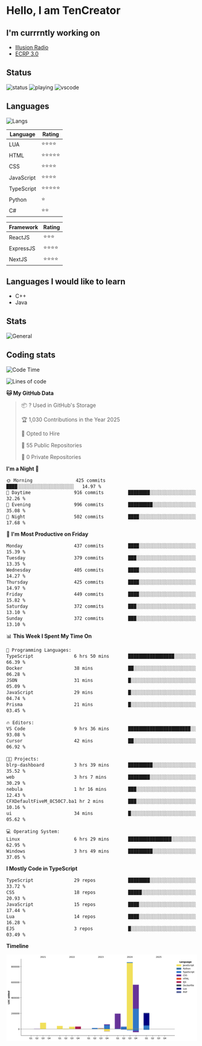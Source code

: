 # Hello, I am TenCreator

## I'm currrntly working on
- [Illusion Radio](https://illusionradio.co.uk/)
- [ECRP 3.0](http://github.com/Emerald-Coast-Roleplay/)

## Status
![status](https://api.statusbadges.me/badge/status/518334475038359555?simple=true&style=for-the-badge)
![playing](https://api.statusbadges.me/badge/playing/518334475038359555?style=for-the-badge)
![vscode](https://api.statusbadges.me/badge/vscode/518334475038359555?style=for-the-badge)

## Languages
![Langs](https://github-readme-stats.vercel.app/api/top-langs/?username=tencreator&layout=compact&theme=radical)


|Language|Rating|
|--------|------|
|LUA|⭐️⭐️⭐️⭐️|
|HTML|⭐️⭐️⭐️⭐️⭐️|
|CSS|⭐️⭐️⭐️⭐️|
|JavaScript|⭐️⭐️⭐️⭐️|
|TypeScript|⭐️⭐️⭐️⭐️⭐️|
|Python|⭐️|
|C#|⭐️⭐️ |

|Framework|Rating|
|--------|------|
|ReactJS|⭐️⭐️⭐|
|ExpressJS|⭐️⭐️⭐️⭐️|
|NextJS|⭐️⭐️⭐⭐️|

## Languages I would like to learn
- C++
- Java

## Stats
![General](https://github-readme-stats.vercel.app/api?username=tencreator&show_icons=true&theme=radical)

## Coding stats

<!--START_SECTION:waka-->
![Code Time](http://img.shields.io/badge/Code%20Time-490%20hrs%206%20mins-blue)

![Lines of code](https://img.shields.io/badge/From%20Hello%20World%20I%27ve%20Written-2.1%20million%20lines%20of%20code-blue)

**🐱 My GitHub Data** 

> 📦 ? Used in GitHub's Storage 
 > 
> 🏆 1,030 Contributions in the Year 2025
 > 
> 💼 Opted to Hire
 > 
> 📜 55 Public Repositories 
 > 
> 🔑 0 Private Repositories 
 > 
**I'm a Night 🦉** 

```text
🌞 Morning                425 commits         ████░░░░░░░░░░░░░░░░░░░░░   14.97 % 
🌆 Daytime                916 commits         ████████░░░░░░░░░░░░░░░░░   32.26 % 
🌃 Evening                996 commits         █████████░░░░░░░░░░░░░░░░   35.08 % 
🌙 Night                  502 commits         ████░░░░░░░░░░░░░░░░░░░░░   17.68 % 
```
📅 **I'm Most Productive on Friday** 

```text
Monday                   437 commits         ████░░░░░░░░░░░░░░░░░░░░░   15.39 % 
Tuesday                  379 commits         ███░░░░░░░░░░░░░░░░░░░░░░   13.35 % 
Wednesday                405 commits         ████░░░░░░░░░░░░░░░░░░░░░   14.27 % 
Thursday                 425 commits         ████░░░░░░░░░░░░░░░░░░░░░   14.97 % 
Friday                   449 commits         ████░░░░░░░░░░░░░░░░░░░░░   15.82 % 
Saturday                 372 commits         ███░░░░░░░░░░░░░░░░░░░░░░   13.10 % 
Sunday                   372 commits         ███░░░░░░░░░░░░░░░░░░░░░░   13.10 % 
```


📊 **This Week I Spent My Time On** 

```text
💬 Programming Languages: 
TypeScript               6 hrs 50 mins       █████████████████░░░░░░░░   66.39 % 
Docker                   38 mins             ██░░░░░░░░░░░░░░░░░░░░░░░   06.28 % 
JSON                     31 mins             █░░░░░░░░░░░░░░░░░░░░░░░░   05.09 % 
JavaScript               29 mins             █░░░░░░░░░░░░░░░░░░░░░░░░   04.74 % 
Prisma                   21 mins             █░░░░░░░░░░░░░░░░░░░░░░░░   03.45 % 

🔥 Editors: 
VS Code                  9 hrs 36 mins       ███████████████████████░░   93.08 % 
Cursor                   42 mins             ██░░░░░░░░░░░░░░░░░░░░░░░   06.92 % 

🐱‍💻 Projects: 
blrp-dashboard           3 hrs 39 mins       █████████░░░░░░░░░░░░░░░░   35.52 % 
web                      3 hrs 7 mins        ████████░░░░░░░░░░░░░░░░░   30.29 % 
nebula                   1 hr 16 mins        ███░░░░░░░░░░░░░░░░░░░░░░   12.43 % 
CFXDefaultFiveM_8C50C7.ba1 hr 2 mins         ███░░░░░░░░░░░░░░░░░░░░░░   10.16 % 
ui                       34 mins             █░░░░░░░░░░░░░░░░░░░░░░░░   05.62 % 

💻 Operating System: 
Linux                    6 hrs 29 mins       ████████████████░░░░░░░░░   62.95 % 
Windows                  3 hrs 49 mins       █████████░░░░░░░░░░░░░░░░   37.05 % 
```

**I Mostly Code in TypeScript** 

```text
TypeScript               29 repos            ████████░░░░░░░░░░░░░░░░░   33.72 % 
CSS                      18 repos            █████░░░░░░░░░░░░░░░░░░░░   20.93 % 
JavaScript               15 repos            ████░░░░░░░░░░░░░░░░░░░░░   17.44 % 
Lua                      14 repos            ████░░░░░░░░░░░░░░░░░░░░░   16.28 % 
EJS                      3 repos             █░░░░░░░░░░░░░░░░░░░░░░░░   03.49 % 
```



**Timeline**

![Lines of Code chart](https://raw.githubusercontent.com/tencreator/tencreator/main/assets/bar_graph.png)


<!--END_SECTION:waka-->
